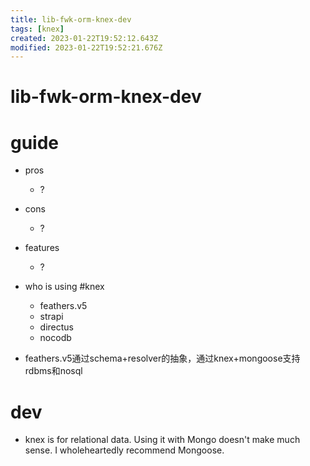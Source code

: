 ```yaml
---
title: lib-fwk-orm-knex-dev
tags: [knex]
created: 2023-01-22T19:52:12.643Z
modified: 2023-01-22T19:52:21.676Z
---
```


# lib-fwk-orm-knex-dev

# guide

- pros
  - ?

- cons
  - ?

- features
  - ?

- who is using #knex
  - feathers.v5
  - strapi
  - directus
  - nocodb

- feathers.v5通过schema+resolver的抽象，通过knex+mongoose支持rdbms和nosql
# dev
- knex is for relational data. Using it with Mongo doesn't make much sense. I wholeheartedly recommend Mongoose.

